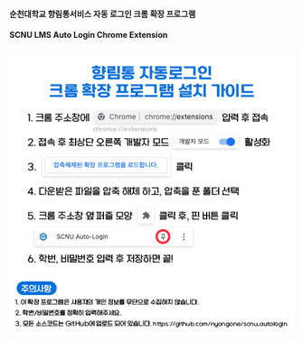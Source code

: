 #### 순천대학교 향림통서비스 자동 로그인 크롬 확장 프로그램

#### SCNU LMS Auto Login Chrome Extension

![Team Define](https://github.com/nyongone/scnu_autologin/blob/main/guide.png?raw=true)
